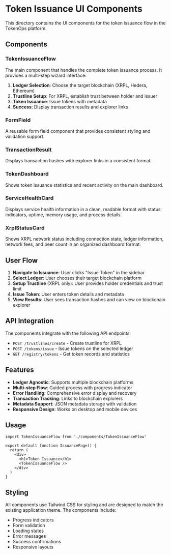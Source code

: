 # Token Issuance UI Components

This directory contains the UI components for the token issuance flow in the TokenOps platform.

## Components

### TokenIssuanceFlow
The main component that handles the complete token issuance process. It provides a multi-step wizard interface:

1. **Ledger Selection**: Choose the target blockchain (XRPL, Hedera, Ethereum)
2. **Trustline Setup**: For XRPL, establish trust between holder and issuer
3. **Token Issuance**: Issue tokens with metadata
4. **Success**: Display transaction results and explorer links

### FormField
A reusable form field component that provides consistent styling and validation support.

### TransactionResult
Displays transaction hashes with explorer links in a consistent format.

### TokenDashboard
Shows token issuance statistics and recent activity on the main dashboard.

### ServiceHealthCard
Displays service health information in a clean, readable format with status indicators, uptime, memory usage, and process details.

### XrplStatusCard
Shows XRPL network status including connection state, ledger information, network fees, and peer count in an organized dashboard format.

## User Flow

1. **Navigate to Issuance**: User clicks "Issue Token" in the sidebar
2. **Select Ledger**: User chooses their target blockchain platform
3. **Setup Trustline** (XRPL only): User provides holder credentials and trust limit
4. **Issue Token**: User enters token details and metadata
5. **View Results**: User sees transaction hashes and can view on blockchain explorer

## API Integration

The components integrate with the following API endpoints:

- `POST /trustlines/create` - Create trustline for XRPL
- `POST /tokens/issue` - Issue tokens on the selected ledger
- `GET /registry/tokens` - Get token records and statistics

## Features

- **Ledger Agnostic**: Supports multiple blockchain platforms
- **Multi-step Flow**: Guided process with progress indicator
- **Error Handling**: Comprehensive error display and recovery
- **Transaction Tracking**: Links to blockchain explorers
- **Metadata Support**: JSON metadata storage with validation
- **Responsive Design**: Works on desktop and mobile devices

## Usage

```tsx
import TokenIssuanceFlow from './components/TokenIssuanceFlow'

export default function IssuancePage() {
  return (
    <div>
      <h1>Token Issuance</h1>
      <TokenIssuanceFlow />
    </div>
  )
}
```

## Styling

All components use Tailwind CSS for styling and are designed to match the existing application theme. The components include:

- Progress indicators
- Form validation
- Loading states
- Error messages
- Success confirmations
- Responsive layouts
